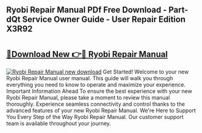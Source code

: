 ## Ryobi Repair Manual PDf Free Download - Part-dQt Service Owner Guide - User Repair Edition X3R92

# <h2><a href="http://bc1053.oget.top/?id=Ryobi+Repair+Manual">🔗Download New 👉🔴 Ryobi Repair Manual</a></h2>

[![Ryobi Repair Manual new download](https://i.imgur.com/5g1atiW.png)](http://bc1053.oget.top/?id=Ryobi+Repair+Manual)
Get Started! Welcome to your new Ryobi Repair Manual user manual. This guide will walk you through everything you need to know to operate and maximize your experience. Important Information Ahead To ensure the best experience with your new Ryobi Repair Manual, please take a moment to review this manual thoroughly. Experience seamless connectivity and control thanks to the advanced features of your new Ryobi Repair Manual. We're Here to Support You Every Step of the Way Ryobi Repair Manual. Our customer support team is available throughout your journey.
